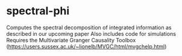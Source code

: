 # spectral-phi
Computes the spectral decomposition of integrated information as described in our upcoming paper
Also includes code for simulations
Requires the Multivariate Granger Causality Toolbox (https://users.sussex.ac.uk/~lionelb/MVGC/html/mvgchelp.html)
